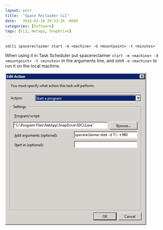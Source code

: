 ```yaml
---
layout: post
title:  "Space Reclaimer CLI"
date:   2016-03-10 20:33:36 -0600
categories: [Software]
tags: [CLI, Netapp, SnapDrive]
---
```


`sdcli spacereclaimer start -m <machine> -d <mountpoint> -t <minutes>`

When using it in Task Scheduler put spacereclaimer `start -m <machine> -d <mountpoint> -t <minutes>` in the arguments line, and omit `-m <machine>` to run it on the local machine.

![pic](/assets/2016/03/spacereclaimer_task.png)

